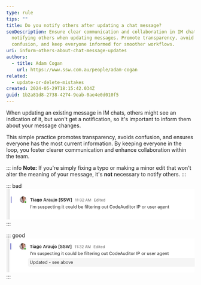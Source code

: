 ```yaml
---
type: rule
tips: ""
title: Do you notify others after updating a chat message?
seoDescription: Ensure clear communication and collaboration in IM chats by
  notifying others when updating messages. Promote transparency, avoid
  confusion, and keep everyone informed for smoother workflows.
uri: inform-others-about-chat-message-updates
authors:
  - title: Adam Cogan
    url: https://www.ssw.com.au/people/adam-cogan
related:
  - update-or-delete-mistakes
created: 2024-05-29T18:15:42.034Z
guid: 1b2a81d8-2738-4274-9eab-0ae4e0d010f5
---
```



When updating an existing message in IM chats, others might see an indication of it, but won't get a notification, so it's important to inform them about your message changes.

This simple practice promotes transparency, avoids confusion, and ensures everyone has the most current information. By keeping everyone in the loop, you foster clearer communication and enhance collaboration within the team.

<!--endintro-->

::: info
**Note:** If you're simply fixing a typo or making a minor edit that won't alter the meaning of your message, it's **not** necessary to notify others.
:::

::: bad
![Figure: Bad example - silently update a message](update-im-message-bad.png)
:::

::: good
![Figure: Good example - mention you updated it](update-im-message-good.png)
:::

